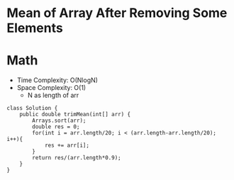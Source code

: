 # Mean of Array After Removing Some Elements
# Math
* Time Complexity: O(NlogN)
* Space Complexity: O(1)
	* N as length of arr
```
class Solution {
    public double trimMean(int[] arr) {
        Arrays.sort(arr);
        double res = 0;
        for(int i = arr.length/20; i < (arr.length-arr.length/20); i++){
            res += arr[i];
        }
        return res/(arr.length*0.9);
    }
}
```